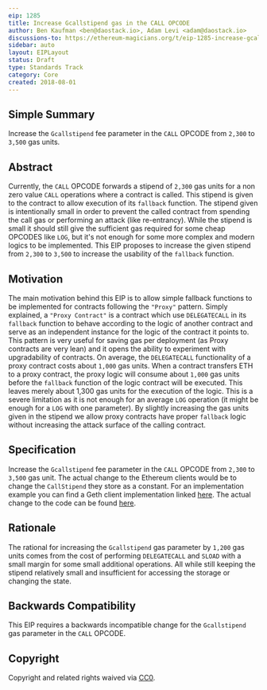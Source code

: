 ```yaml
---
eip: 1285
title: Increase Gcallstipend gas in the CALL OPCODE
author: Ben Kaufman <ben@daostack.io>, Adam Levi <adam@daostack.io>
discussions-to: https://ethereum-magicians.org/t/eip-1285-increase-gcallstipend-gas-in-the-call-opcode/941
sidebar: auto
layout: EIPLayout
status: Draft
type: Standards Track
category: Core
created: 2018-08-01
---
```


## Simple Summary

<!--"If you can't explain it simply, you don't understand it well enough." Provide a simplified and layman-accessible explanation of the EIP.-->

Increase the `Gcallstipend` fee parameter in the `CALL` OPCODE from `2,300` to `3,500` gas units.

## Abstract

<!--A short (~200 word) description of the technical issue being addressed.-->

Currently, the `CALL` OPCODE forwards a stipend of `2,300` gas units for a non zero value `CALL` operations where a contract is called. This stipend is given to the contract to allow execution of its `fallback` function. The stipend given is intentionally small in order to prevent the called contract from spending the call gas or performing an attack (like re-entrancy).
While the stipend is small it should still give the sufficient gas required for some cheap OPCODES like `LOG`, but it's not enough for some more complex and modern logics to be implemented.
This EIP proposes to increase the given stipend from `2,300` to `3,500` to increase the usability of the `fallback` function.

## Motivation

<!--The motivation is critical for EIPs that want to change the Ethereum protocol. It should clearly explain why the existing protocol specification is inadequate to address the problem that the EIP solves. EIP submissions without sufficient motivation may be rejected outright.-->

The main motivation behind this EIP is to allow simple fallback functions to be implemented for contracts following the `"Proxy"` pattern. Simply explained, a `"Proxy Contract"` is a contract which use `DELEGATECALL` in its `fallback` function to behave according to the logic of another contract and serve as an independent instance for the logic of the contract it points to.
This pattern is very useful for saving gas per deployment (as Proxy contracts are very lean) and it opens the ability to experiment with upgradability of contracts.
On average, the `DELEGATECALL` functionality of a proxy contract costs about `1,000` gas units.
When a contract transfers ETH to a proxy contract, the proxy logic will consume about `1,000` gas units before the `fallback` function of the logic contract will be executed. This leaves merely about 1,300 gas units for the execution of the logic. This is a severe limitation as it is not enough for an average `LOG` operation (it might be enough for a `LOG` with one parameter).
By slightly increasing the gas units given in the stipend we allow proxy contracts have proper `fallback` logic without increasing the attack surface of the calling contract.

## Specification

<!--The technical specification should describe the syntax and semantics of any new feature. The specification should be detailed enough to allow competing, interoperable implementations for any of the current Ethereum platforms (go-ethereum, parity, cpp-ethereum, ethereumj, ethereumjs, and [others](https://github.com/ethereum/wiki/wiki/Clients)).-->

Increase the `Gcallstipend` fee parameter in the `CALL` OPCODE from `2,300` to `3,500` gas unit.
The actual change to the Ethereum clients would be to change the `CallStipend` they store as a constant.
For an implementation example you can find a Geth client implementation linked [here](https://github.com/ben-kaufman/go-ethereum/tree/eip-1285). The actual change to the code can be found [here](https://github.com/ben-kaufman/go-ethereum/blob/eip-1285/params/protocol_params.go#L41).

## Rationale

<!--The rationale fleshes out the specification by describing what motivated the design and why particular design decisions were made. It should describe alternate designs that were considered and related work, e.g. how the feature is supported in other languages. The rationale may also provide evidence of consensus within the community, and should discuss important objections or concerns raised during discussion.-->

The rational for increasing the `Gcallstipend` gas parameter by `1,200` gas units comes from the cost of performing `DELEGATECALL` and `SLOAD` with a small margin for some small additional operations. All while still keeping the stipend relatively small and insufficient for accessing the storage or changing the state.

## Backwards Compatibility

<!--All EIPs that introduce backwards incompatibilities must include a section describing these incompatibilities and their severity. The EIP must explain how the author proposes to deal with these incompatibilities. EIP submissions without a sufficient backwards compatibility treatise may be rejected outright.-->

This EIP requires a backwards incompatible change for the `Gcallstipend` gas parameter in the `CALL` OPCODE.

## Copyright

Copyright and related rights waived via [CC0](https://creativecommons.org/publicdomain/zero/1.0/).
